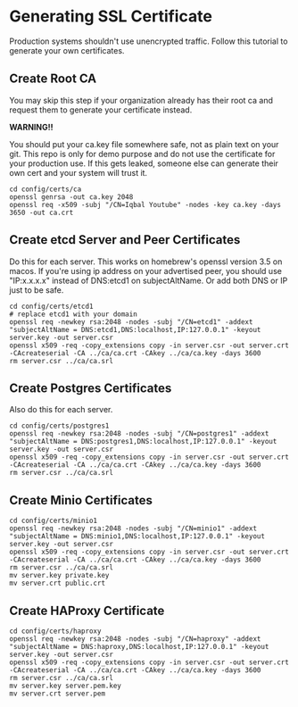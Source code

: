 # Generating SSL Certificate
Production systems shouldn't use unencrypted traffic. Follow
this tutorial to generate your own certificates.

## Create Root CA
You may skip this step if your organization already has their
root ca and request them to generate your certificate instead.

**WARNING!!**

You should put your ca.key file somewhere safe, not as plain
text on your git. This repo is only for demo purpose and do not
use the certificate for your production use. If this gets
leaked, someone else can generate their own cert and your
system will trust it.

```shell
cd config/certs/ca
openssl genrsa -out ca.key 2048
openssl req -x509 -subj "/CN=Iqbal Youtube" -nodes -key ca.key -days 3650 -out ca.crt
```

## Create etcd Server and Peer Certificates
Do this for each server. This works on homebrew's openssl version 3.5 on macos.
If you're using ip address on your advertised peer, you should use "IP:x.x.x.x" instead of DNS:etcd1 on subjectAltName.
Or add both DNS or IP just to be safe.
```shell
cd config/certs/etcd1
# replace etcd1 with your domain
openssl req -newkey rsa:2048 -nodes -subj "/CN=etcd1" -addext "subjectAltName = DNS:etcd1,DNS:localhost,IP:127.0.0.1" -keyout server.key -out server.csr
openssl x509 -req -copy_extensions copy -in server.csr -out server.crt -CAcreateserial -CA ../ca/ca.crt -CAkey ../ca/ca.key -days 3600
rm server.csr ../ca/ca.srl
```

## Create Postgres Certificates
Also do this for each server.
```shell
cd config/certs/postgres1
openssl req -newkey rsa:2048 -nodes -subj "/CN=postgres1" -addext "subjectAltName = DNS:postgres1,DNS:localhost,IP:127.0.0.1" -keyout server.key -out server.csr
openssl x509 -req -copy_extensions copy -in server.csr -out server.crt -CAcreateserial -CA ../ca/ca.crt -CAkey ../ca/ca.key -days 3600
rm server.csr ../ca/ca.srl
```

## Create Minio Certificates
```shell
cd config/certs/minio1
openssl req -newkey rsa:2048 -nodes -subj "/CN=minio1" -addext "subjectAltName = DNS:minio1,DNS:localhost,IP:127.0.0.1" -keyout server.key -out server.csr
openssl x509 -req -copy_extensions copy -in server.csr -out server.crt -CAcreateserial -CA ../ca/ca.crt -CAkey ../ca/ca.key -days 3600
rm server.csr ../ca/ca.srl
mv server.key private.key
mv server.crt public.crt
```

## Create HAProxy Certificate
```shell
cd config/certs/haproxy
openssl req -newkey rsa:2048 -nodes -subj "/CN=haproxy" -addext "subjectAltName = DNS:haproxy,DNS:localhost,IP:127.0.0.1" -keyout server.key -out server.csr
openssl x509 -req -copy_extensions copy -in server.csr -out server.crt -CAcreateserial -CA ../ca/ca.crt -CAkey ../ca/ca.key -days 3600
rm server.csr ../ca/ca.srl
mv server.key server.pem.key
mv server.crt server.pem
```